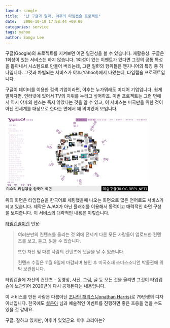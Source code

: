 ```yaml
---
layout: single
title:  "난 구글과 달라, 야후의 타임캡슐 프로젝트"
date:   2006-10-10 17:58:44 +09:00
categories: service
tags: yahoo
author: Samgu Lee
---
```

구글(Google)의 프로젝트를 지켜보면 어떤 일관성을 볼 수 있습니다. 재활용성. 구글은 1회성이 있는 서비스는 하지 않습니다. 1회성이 있는 이벤트가 있다면 그것의 공통 특성을 뽑아내서 시스템으로 만들어 버리는데, 그런 일련의 행위들은 엔지니어의 특징 중 하나입니다. 그것과 차별되는 서비스가 야후(Yahoo!)에서 나왔는데, 타임캡슐 프로젝트입니다.

구글이 데이터를 이용한 검색 기업이라면, 야후는 누가뭐래도 미디어 기업입니다. 쉽게 말하자면, 인터넷에 있어서 TV의 지위를 누리고 싶어하죠. 이번 프로젝트는 그런 면에서 역시 야후의 센스는 죽지 않았다는 것을 알 수 있고, 이 서비스는 미국만을 위한 것이 아닌 전세계를 대상으로 한다는 면에서 꽤 의미있어 보입니다.

![야후의 타임캡슐 한국어 화면](/assets/timecapsure_korea.jpg)

위의 화면은 타임캡슐을 한국어로 세팅했을때 나오는 화면으로 많은 언어로도 서비스가 되고 있습니다. 제작은 AJAX가 아닌 플래쉬를 이용해서 동적이고 매력적인 화면 구성을 보여줍니다. 이 서비스의 대략적인 내용은 이렇습니다.

[타임캡슐이란](http://timecapsule.yahoo.com/yahootime/overview.php?l=kr&#038;logo=normal&#038;intl=kr) 인용:

> 여러분만의 컨텐츠를 올리는 것 외에 전세계 다른 모든 사람들이 업로드한 컨텐츠를 보고, 듣고, 읽을 수 있습니다.
>
> 또한 자신 및 다른 사람의 컨텐츠에 댓글을 달 수 있습니다.
>
> 컨텐츠 수집은 11월 9일에 마감되며 봉인 후 미국소재 스미스소니언 박물관에 위탁 보관됩니다.

타입캡슐에 자신의 컨텐츠 &#8211; 동영상, 사진, 그림, 글 등 모든 것을 올리면 그것이 타입캡슐에 보관되어 2020년에 다시 공개된다는 내용입니다.

이 서비스를 만든 사람은 다름아닌 [조나단 해리스(Jonathan Harris)](http://www.number27.org/biography.html)로 79년생의 디자이너입니다. 한국에도 [설은아](http://www.seoleuna.com/) 님과 예술적인 이벤트를 진행하면 좋은 호응을 얻을 수도 있을 것 같네요.

구글. 잘하고 있지만, 야후가 있었군요. 야후 코리아는?
